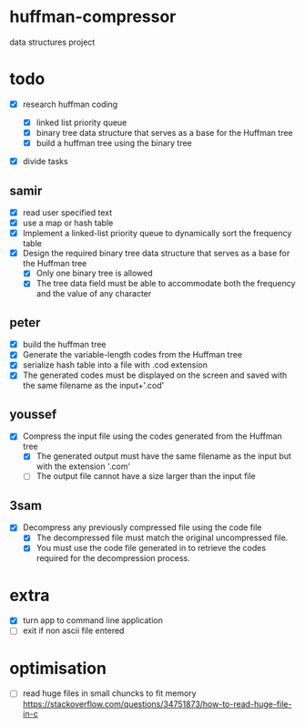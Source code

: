 # huffman-compressor

data structures project

# todo

- [X] research huffman coding
  - [X] linked list priority queue
  - [X] binary tree data structure that serves as a base for the Huffman tree
  - [X] build a huffman tree using the binary tree
- [X] divide tasks


## samir  

- [X] read user specified text
- [X] use a map or hash table
- [X] Implement a linked-list priority queue to dynamically sort the frequency table
- [X] Design the required binary tree data structure that serves as a base for the Huffman tree
  - [X] Only one binary tree is allowed
  - [X] The tree data field must be able to accommodate both the frequency and the value of any character

## peter

- [X] build the huffman tree
- [X] Generate the variable-length codes from the Huffman tree
- [X] serialize hash table into a file with .cod extension 
- [X] The generated codes must be displayed on the screen and saved with the same filename as the input+'.cod'
  
## youssef

- [X] Compress the input file using the codes generated from the Huffman tree
  - [X] The generated output must have the same filename as the input but with the extension '.com'
  - [ ] The output file cannot have a size larger than the input file

## 3sam

- [X] Decompress any previously compressed file using the code file
  - [X] The decompressed file must match the original uncompressed file.
  - [X] You must use the code file generated in to retrieve the codes required for the decompression process.

# extra

- [X] turn app to command line application
- [ ] exit if non ascii file entered

# optimisation

- [ ] read huge files in small chuncks to fit memory <https://stackoverflow.com/questions/34751873/how-to-read-huge-file-in-c>
